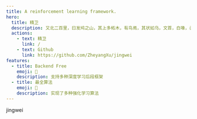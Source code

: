 ```yaml
---
title: A reinforcement learning framework.
hero:
  title: 精卫
  description: 又北二百里，曰发鸠之山，其上多柘木，有鸟焉，其状如乌，文首，白喙，赤足，名曰：“精卫”，其鸣自詨。是炎帝之少女，名曰女娃。女娃游于东海，溺而不返，故为精卫，常衔西山之木石，以堙于东海。漳水出焉，东流注于河。 ---《山海经·北山经》
  actions:
    - text: 精卫
      link: /
    - text: Github
      link: https://github.com/ZheyangXu/jingwei
features:
  - title: Backend Free
    emoji: 💎
    description: 支持多种深度学习后段框架
  - title: 最全算法
    emoji: 🌈
    description: 实现了多种强化学习算法
---
```


jingwei
